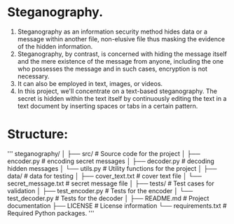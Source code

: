 # Steganography.
1) Steganography as an information security method hides data or a message within another file, non-elusive file thus masking the evidence of the hidden information. 
2) Steganography, by contrast, is concerned with hiding the message itself and the mere existence of the message from anyone, including the one who possesses the message and in such cases, encryption is not necessary. 
3) It can also be employed in text, images, or videos.
4) In this project, we'll concentrate on a text-based steganography. The secret is hidden within the text itself by continuously editing the text in a text document by inserting spaces or tabs in a certain pattern.

# Structure: 
'''
steganography/
│
├── src/                  # Source code for the project
│   ├── encoder.py        # encoding secret messages
│   ├── decoder.py        # decoding hidden messages
│   └── utils.py          # Utility functions for the project
│
├── data/                 # data for testing
│   ├── cover_text.txt    # cover text file
│   └── secret_message.txt # secret message file
│
├── tests/                # Test cases for validation
│   ├── test_encoder.py    # Tests for the encoder
│   └── test_decoder.py    # Tests for the decoder
│
├── README.md             # Project documentation
├── LICENSE               # License information
└── requirements.txt      # Required Python packages.
'''
